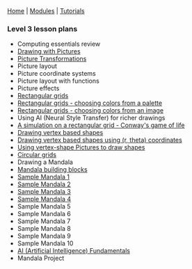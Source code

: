 <div class="nav">
  <a href="../../index.html">Home</a> | <a href="/modules/modules-index.html">Modules</a> | <a href="../../tutorials-index.html">Tutorials</a>
</div>

### Level 3 lesson plans

* Computing essentials review
* [Drawing with Pictures](drawing-pictures.html)
* [Picture Transformations](transforming-pictures.html)
* Picture layout
* Picture coordinate systems
* Picture layout with functions
* Picture effects
* [Rectangular grids](rectangular-grids.html)
* [Rectangular grids - choosing colors from a palette](rectangular-grids-palette.html)
* [Rectangular grids - choosing colors from an image](rectangular-grids-image.html)
* Using AI (Neural Style Transfer) for richer drawings
* [A simulation on a rectangular grid - Conway's game of life](game-of-life.html)
* [Drawing vertex based shapes](drawing-vertex-shapes.html)
* [Drawing vertex based shapes using (r, theta) coordinates](drawing-vertex-rt-shapes.html)
* [Using vertex-shape Pictures to draw shapes](drawing-vertex-rt-shapes-pic.html)
* [Circular grids](circular-grids.html)
* Drawing a Mandala
* [Mandala building blocks](mandala-building-blocks.html)
* [Sample Mandala 1](mandala-1.html)
* [Sample Mandala 2](mandala-2.html)
* [Sample Mandala 3](mandala-3.html)
* [Sample Mandala 4](mandala-4.html)
* Sample Mandala 5
* Sample Mandala 6
* Sample Mandala 7
* Sample Mandala 8
* Sample Mandala 9
* Sample Mandala 10
* [AI (Artificial Intelligence) Fundamentals](ai-fundamentals.html)
* Mandala Project